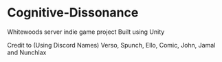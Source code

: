 # Cognitive-Dissonance
Whitewoods server indie game project
Built using Unity

Credit to (Using Discord Names)
Verso, Spunch, Ello, Comic, John, Jamal and Nunchlax
